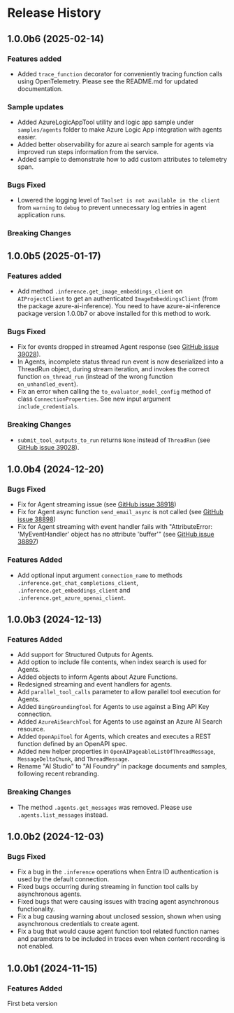 # Release History

## 1.0.0b6 (2025-02-14)

### Features added

* Added `trace_function` decorator for conveniently tracing function calls using OpenTelemetry. Please see the README.md for updated documentation.

### Sample updates

* Added AzureLogicAppTool utility and logic app sample under `samples/agents` folder to make Azure Logic App integration with agents easier.
* Added better observability for azure ai search sample for agents via improved run steps information from the service.
* Added sample to demonstrate how to add custom attributes to telemetry span.

### Bugs Fixed

* Lowered the logging level of `Toolset is not available in the client` from `warning` to `debug` to prevent unnecessary log entries in agent application runs.

### Breaking Changes

## 1.0.0b5 (2025-01-17)

### Features added

* Add method `.inference.get_image_embeddings_client` on `AIProjectClient` to get an authenticated
`ImageEmbeddingsClient` (from the package azure-ai-inference). You need to have azure-ai-inference package
version 1.0.0b7 or above installed for this method to work.

### Bugs Fixed

* Fix for events dropped in streamed Agent response (see [GitHub issue 39028](https://github.com/Azure/azure-sdk-for-python/issues/39028)).
* In Agents, incomplete status thread run event is now deserialized into a ThreadRun object, during stream iteration, and invokes the correct function `on_thread_run` (instead of the wrong function `on_unhandled_event`).
* Fix an error when calling the `to_evaluator_model_config` method of class `ConnectionProperties`. See new input
argument `include_credentials`.

### Breaking Changes

* `submit_tool_outputs_to_run` returns `None` instead of `ThreadRun` (see [GitHub issue 39028](https://github.com/Azure/azure-sdk-for-python/issues/39028)).

## 1.0.0b4 (2024-12-20)

### Bugs Fixed

* Fix for Agent streaming issue (see [GitHub issue 38918](https://github.com/Azure/azure-sdk-for-python/issues/38918))
* Fix for Agent async function `send_email_async` is not called (see [GitHub issue 38898](https://github.com/Azure/azure-sdk-for-python/issues/38898))
* Fix for Agent streaming with event handler fails with "AttributeError: 'MyEventHandler' object has no attribute 'buffer'" (see [GitHub issue 38897](https://github.com/Azure/azure-sdk-for-python/issues/38897))

### Features Added

* Add optional input argument `connection_name` to methods `.inference.get_chat_completions_client`,
 `.inference.get_embeddings_client` and `.inference.get_azure_openai_client`.

## 1.0.0b3 (2024-12-13)

### Features Added

* Add support for Structured Outputs for Agents.
* Add option to include file contents, when index search is used for Agents.
* Added objects to inform Agents about Azure Functions.
* Redesigned streaming and event handlers for agents.
* Add `parallel_tool_calls` parameter to allow parallel tool execution for Agents.
* Added `BingGroundingTool` for Agents to use against a Bing API Key connection.
* Added `AzureAiSearchTool` for Agents to use against an Azure AI Search resource.
* Added `OpenApiTool` for Agents, which creates and executes a REST function defined by an OpenAPI spec.
* Added new helper properties in `OpenAIPageableListOfThreadMessage`, `MessageDeltaChunk`, and `ThreadMessage`.
* Rename "AI Studio" to "AI Foundry" in package documents and samples, following recent rebranding.

### Breaking Changes

* The method `.agents.get_messages` was removed. Please use `.agents.list_messages` instead.

## 1.0.0b2 (2024-12-03)

### Bugs Fixed

* Fix a bug in the `.inference` operations when Entra ID authentication is used by the default connection.
* Fixed bugs occurring during streaming in function tool calls by asynchronous agents.
* Fixed bugs that were causing issues with tracing agent asynchronous functionality.
* Fix a bug causing warning about unclosed session, shown when using asynchronous credentials to create agent.
* Fix a bug that would cause agent function tool related function names and parameters to be included in traces even when content recording is not enabled.

## 1.0.0b1 (2024-11-15)

### Features Added

First beta version
